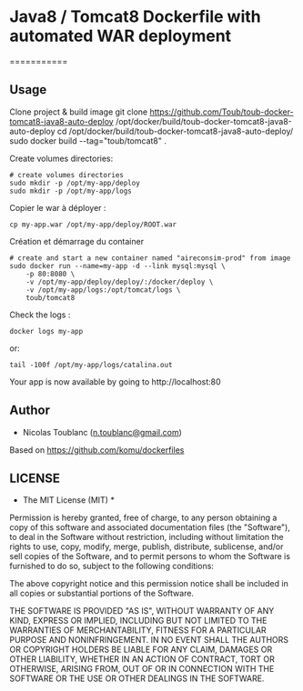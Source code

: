 # Java8 / Tomcat8 Dockerfile with automated WAR deployment
===========

## Usage
        
Clone project & build image
    git clone https://github.com/Toub/toub-docker-tomcat8-java8-auto-deploy /opt/docker/build/toub-docker-tomcat8-java8-auto-deploy
    cd /opt/docker/build/toub-docker-tomcat8-java8-auto-deploy/   
    sudo docker build --tag="toub/tomcat8" .
    
Create volumes directories:

    # create volumes directories
    sudo mkdir -p /opt/my-app/deploy
    sudo mkdir -p /opt/my-app/logs

Copier le war à déployer :

    cp my-app.war /opt/my-app/deploy/ROOT.war

Création et démarrage du container
    
    # create and start a new container named "aireconsim-prod" from image
    sudo docker run --name=my-app -d --link mysql:mysql \
        -p 80:8080 \
        -v /opt/my-app/deploy/deploy/:/docker/deploy \
        -v /opt/my-app/logs:/opt/tomcat/logs \
        toub/tomcat8

Check the logs :

	docker logs my-app

or:

	tail -100f /opt/my-app/logs/catalina.out

Your app is now available by going to http://localhost:80


## Author

  * Nicolas Toublanc (n.toublanc@gmail.com)
  
Based on https://github.com/komu/dockerfiles

## LICENSE

* The MIT License (MIT) *

Permission is hereby granted, free of charge, to any person obtaining a copy
of this software and associated documentation files (the "Software"), to deal
in the Software without restriction, including without limitation the rights
to use, copy, modify, merge, publish, distribute, sublicense, and/or sell
copies of the Software, and to permit persons to whom the Software is
furnished to do so, subject to the following conditions:

The above copyright notice and this permission notice shall be included in all
copies or substantial portions of the Software.

THE SOFTWARE IS PROVIDED "AS IS", WITHOUT WARRANTY OF ANY KIND, EXPRESS OR
IMPLIED, INCLUDING BUT NOT LIMITED TO THE WARRANTIES OF MERCHANTABILITY,
FITNESS FOR A PARTICULAR PURPOSE AND NONINFRINGEMENT. IN NO EVENT SHALL THE
AUTHORS OR COPYRIGHT HOLDERS BE LIABLE FOR ANY CLAIM, DAMAGES OR OTHER
LIABILITY, WHETHER IN AN ACTION OF CONTRACT, TORT OR OTHERWISE, ARISING FROM,
OUT OF OR IN CONNECTION WITH THE SOFTWARE OR THE USE OR OTHER DEALINGS IN THE
SOFTWARE.
